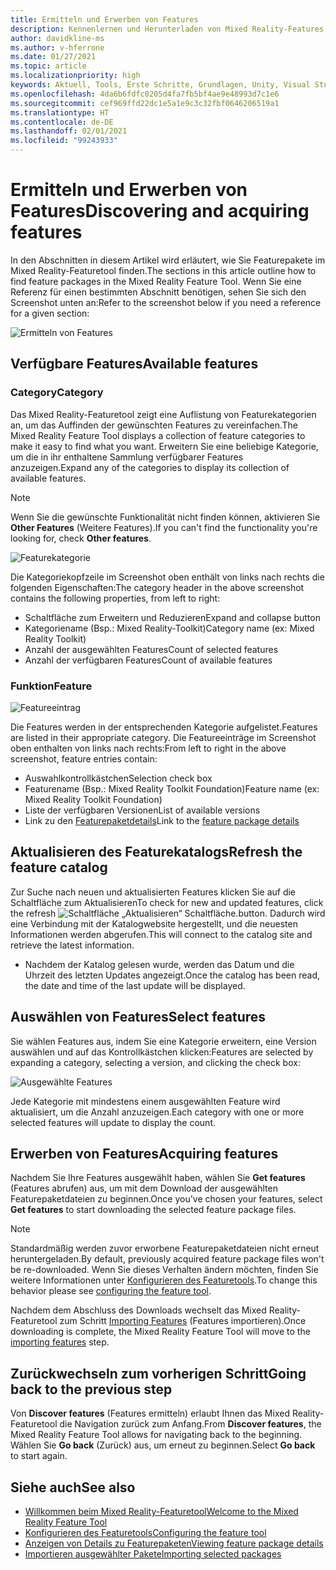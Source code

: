 ```yaml
---
title: Ermitteln und Erwerben von Features
description: Kennenlernen und Herunterladen von Mixed Reality-Features.
author: davidkline-ms
ms.author: v-hferrone
ms.date: 01/27/2021
ms.topic: article
ms.localizationpriority: high
keywords: Aktuell, Tools, Erste Schritte, Grundlagen, Unity, Visual Studio, Toolkit, Mixed Reality-Headset, Windows Mixed Reality-Headset, Virtual Reality-Headset, Installation, Windows, HoloLens, Emulator, Unreal, OpenXR
ms.openlocfilehash: 4da6b6fdfc0205d4fa7fb5bf4ae9e48993d7c1e6
ms.sourcegitcommit: cef969ffd22dc1e5a1e9c3c32fbf0646206519a1
ms.translationtype: HT
ms.contentlocale: de-DE
ms.lasthandoff: 02/01/2021
ms.locfileid: "99243933"
---
```

# <a name="discovering-and-acquiring-features"></a><span data-ttu-id="f2bab-104">Ermitteln und Erwerben von Features</span><span class="sxs-lookup"><span data-stu-id="f2bab-104">Discovering and acquiring features</span></span>

<span data-ttu-id="f2bab-105">In den Abschnitten in diesem Artikel wird erläutert, wie Sie Featurepakete im Mixed Reality-Featuretool finden.</span><span class="sxs-lookup"><span data-stu-id="f2bab-105">The sections in this article outline how to find feature packages in the Mixed Reality Feature Tool.</span></span> <span data-ttu-id="f2bab-106">Wenn Sie eine Referenz für einen bestimmten Abschnitt benötigen, sehen Sie sich den Screenshot unten an:</span><span class="sxs-lookup"><span data-stu-id="f2bab-106">Refer to the screenshot below if you need a reference for a given section:</span></span>

![Ermitteln von Features](images/FeatureToolDiscovery.png)

## <a name="available-features"></a><span data-ttu-id="f2bab-108">Verfügbare Features</span><span class="sxs-lookup"><span data-stu-id="f2bab-108">Available features</span></span>

### <a name="category"></a><span data-ttu-id="f2bab-109">Category</span><span class="sxs-lookup"><span data-stu-id="f2bab-109">Category</span></span>

<span data-ttu-id="f2bab-110">Das Mixed Reality-Featuretool zeigt eine Auflistung von Featurekategorien an, um das Auffinden der gewünschten Features zu vereinfachen.</span><span class="sxs-lookup"><span data-stu-id="f2bab-110">The Mixed Reality Feature Tool displays a collection of feature categories to make it easy to find what you want.</span></span> <span data-ttu-id="f2bab-111">Erweitern Sie eine beliebige Kategorie, um die in ihr enthaltene Sammlung verfügbarer Features anzuzeigen.</span><span class="sxs-lookup"><span data-stu-id="f2bab-111">Expand any of the categories to display its collection of available features.</span></span>

> [!NOTE]
> <span data-ttu-id="f2bab-112">Wenn Sie die gewünschte Funktionalität nicht finden können, aktivieren Sie **Other Features** (Weitere Features).</span><span class="sxs-lookup"><span data-stu-id="f2bab-112">If you can't find the functionality you're looking for, check **Other features**.</span></span>

![Featurekategorie](images/FeatureCategory.png)

<span data-ttu-id="f2bab-114">Die Kategoriekopfzeile im Screenshot oben enthält von links nach rechts die folgenden Eigenschaften:</span><span class="sxs-lookup"><span data-stu-id="f2bab-114">The category header in the above screenshot contains the following properties, from left to right:</span></span>

- <span data-ttu-id="f2bab-115">Schaltfläche zum Erweitern und Reduzieren</span><span class="sxs-lookup"><span data-stu-id="f2bab-115">Expand and collapse button</span></span>
- <span data-ttu-id="f2bab-116">Kategoriename (Bsp.: Mixed Reality-Toolkit)</span><span class="sxs-lookup"><span data-stu-id="f2bab-116">Category name (ex: Mixed Reality Toolkit)</span></span>
- <span data-ttu-id="f2bab-117">Anzahl der ausgewählten Features</span><span class="sxs-lookup"><span data-stu-id="f2bab-117">Count of selected features</span></span>
- <span data-ttu-id="f2bab-118">Anzahl der verfügbaren Features</span><span class="sxs-lookup"><span data-stu-id="f2bab-118">Count of available features</span></span>

### <a name="feature"></a><span data-ttu-id="f2bab-119">Funktion</span><span class="sxs-lookup"><span data-stu-id="f2bab-119">Feature</span></span>

![Featureeintrag](images/FeatureEntry.png)

<span data-ttu-id="f2bab-121">Die Features werden in der entsprechenden Kategorie aufgelistet.</span><span class="sxs-lookup"><span data-stu-id="f2bab-121">Features are listed in their appropriate category.</span></span> <span data-ttu-id="f2bab-122">Die Featureeinträge im Screenshot oben enthalten von links nach rechts:</span><span class="sxs-lookup"><span data-stu-id="f2bab-122">From left to right in the above screenshot, feature entries contain:</span></span>

- <span data-ttu-id="f2bab-123">Auswahlkontrollkästchen</span><span class="sxs-lookup"><span data-stu-id="f2bab-123">Selection check box</span></span>
- <span data-ttu-id="f2bab-124">Featurename (Bsp.: Mixed Reality Toolkit Foundation)</span><span class="sxs-lookup"><span data-stu-id="f2bab-124">Feature name (ex: Mixed Reality Toolkit Foundation)</span></span>
- <span data-ttu-id="f2bab-125">Liste der verfügbaren Versionen</span><span class="sxs-lookup"><span data-stu-id="f2bab-125">List of available versions</span></span>
- <span data-ttu-id="f2bab-126">Link zu den [Featurepaketdetails](viewing-package-details.md)</span><span class="sxs-lookup"><span data-stu-id="f2bab-126">Link to the [feature package details](viewing-package-details.md)</span></span>

## <a name="refresh-the-feature-catalog"></a><span data-ttu-id="f2bab-127">Aktualisieren des Featurekatalogs</span><span class="sxs-lookup"><span data-stu-id="f2bab-127">Refresh the feature catalog</span></span>

<span data-ttu-id="f2bab-128">Zur Suche nach neuen und aktualisierten Features klicken Sie auf die Schaltfläche zum Aktualisieren</span><span class="sxs-lookup"><span data-stu-id="f2bab-128">To check for new and updated features, click the refresh</span></span> ![Schaltfläche „Aktualisieren“](images/RefreshButton.png) <span data-ttu-id="f2bab-130">Schaltfläche.</span><span class="sxs-lookup"><span data-stu-id="f2bab-130">button.</span></span> <span data-ttu-id="f2bab-131">Dadurch wird eine Verbindung mit der Katalogwebsite hergestellt, und die neuesten Informationen werden abgerufen.</span><span class="sxs-lookup"><span data-stu-id="f2bab-131">This will connect to the catalog site and retrieve the latest information.</span></span>
* <span data-ttu-id="f2bab-132">Nachdem der Katalog gelesen wurde, werden das Datum und die Uhrzeit des letzten Updates angezeigt.</span><span class="sxs-lookup"><span data-stu-id="f2bab-132">Once the catalog has been read, the date and time of the last update will be displayed.</span></span>

## <a name="select-features"></a><span data-ttu-id="f2bab-133">Auswählen von Features</span><span class="sxs-lookup"><span data-stu-id="f2bab-133">Select features</span></span>

<span data-ttu-id="f2bab-134">Sie wählen Features aus, indem Sie eine Kategorie erweitern, eine Version auswählen und auf das Kontrollkästchen klicken:</span><span class="sxs-lookup"><span data-stu-id="f2bab-134">Features are selected by expanding a category, selecting a version, and clicking the check box:</span></span>

![Ausgewählte Features](images/SelectedFeatures.png)

<span data-ttu-id="f2bab-136">Jede Kategorie mit mindestens einem ausgewählten Feature wird aktualisiert, um die Anzahl anzuzeigen.</span><span class="sxs-lookup"><span data-stu-id="f2bab-136">Each category with one or more selected features will update to display the count.</span></span>

## <a name="acquiring-features"></a><span data-ttu-id="f2bab-137">Erwerben von Features</span><span class="sxs-lookup"><span data-stu-id="f2bab-137">Acquiring features</span></span>

<span data-ttu-id="f2bab-138">Nachdem Sie Ihre Features ausgewählt haben, wählen Sie **Get features** (Features abrufen) aus, um mit dem Download der ausgewählten Featurepaketdateien zu beginnen.</span><span class="sxs-lookup"><span data-stu-id="f2bab-138">Once you've chosen your features, select **Get features** to start downloading the selected feature package files.</span></span>

> [!NOTE]
> <span data-ttu-id="f2bab-139">Standardmäßig werden zuvor erworbene Featurepaketdateien nicht erneut heruntergeladen.</span><span class="sxs-lookup"><span data-stu-id="f2bab-139">By default, previously acquired feature package files won't be re-downloaded.</span></span> <span data-ttu-id="f2bab-140">Wenn Sie dieses Verhalten ändern möchten, finden Sie weitere Informationen unter [Konfigurieren des Featuretools](configuring-feature-tool.md).</span><span class="sxs-lookup"><span data-stu-id="f2bab-140">To change this behavior please see [configuring the feature tool](configuring-feature-tool.md).</span></span>

<span data-ttu-id="f2bab-141">Nachdem dem Abschluss des Downloads wechselt das Mixed Reality-Featuretool zum Schritt [Importing Features](importing-features.md) (Features importieren).</span><span class="sxs-lookup"><span data-stu-id="f2bab-141">Once downloading is complete, the Mixed Reality Feature Tool will move to the [importing features](importing-features.md) step.</span></span>

## <a name="going-back-to-the-previous-step"></a><span data-ttu-id="f2bab-142">Zurückwechseln zum vorherigen Schritt</span><span class="sxs-lookup"><span data-stu-id="f2bab-142">Going back to the previous step</span></span>

<span data-ttu-id="f2bab-143">Von **Discover features** (Features ermitteln) erlaubt Ihnen das Mixed Reality-Featuretool die Navigation zurück zum Anfang.</span><span class="sxs-lookup"><span data-stu-id="f2bab-143">From **Discover features**, the Mixed Reality Feature Tool allows for navigating back to the beginning.</span></span> <span data-ttu-id="f2bab-144">Wählen Sie **Go back** (Zurück) aus, um erneut zu beginnen.</span><span class="sxs-lookup"><span data-stu-id="f2bab-144">Select **Go back** to start again.</span></span>

## <a name="see-also"></a><span data-ttu-id="f2bab-145">Siehe auch</span><span class="sxs-lookup"><span data-stu-id="f2bab-145">See also</span></span>

- [<span data-ttu-id="f2bab-146">Willkommen beim Mixed Reality-Featuretool</span><span class="sxs-lookup"><span data-stu-id="f2bab-146">Welcome to the Mixed Reality Feature Tool</span></span>](welcome-to-mr-feature-tool.md)
- [<span data-ttu-id="f2bab-147">Konfigurieren des Featuretools</span><span class="sxs-lookup"><span data-stu-id="f2bab-147">Configuring the feature tool</span></span>](configuring-feature-tool.md)
- [<span data-ttu-id="f2bab-148">Anzeigen von Details zu Featurepaketen</span><span class="sxs-lookup"><span data-stu-id="f2bab-148">Viewing feature package details</span></span>](viewing-package-details.md)
- [<span data-ttu-id="f2bab-149">Importieren ausgewählter Pakete</span><span class="sxs-lookup"><span data-stu-id="f2bab-149">Importing selected packages</span></span>](importing-features.md)
